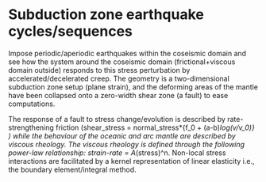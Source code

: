# Subduction zone earthquake cycles/sequences
 
Impose periodic/aperiodic earthquakes within the coseismic domain and see how the system around the coseismic domain (frictional+viscous domain outside) responds to this stress perturbation by accelerated/decelerated creep. The geometry is a two-dimensional subduction zone setup (plane strain), and the deforming areas of the mantle have been collapsed onto a zero-width shear zone (a fault) to ease computations.

The response of a fault to stress change/evolution is described by rate-strengthening friction (shear_stress = normal_stress*{f_0 + (a-b)*log(v/v_0)} ) while the behaviour of the oceanic and arc mantle are described by viscous rheology. The viscous rheology is defined through the following power-law relationship: strain-rate = A*(stress)^n. Non-local stress interactions are facilitated by a kernel representation of linear elasticity i.e., the boundary element/integral method.

